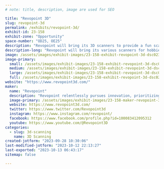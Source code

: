 ```yaml
---
# note: title, description, image are used for SEO

title: "Revopoint 3D"
slug: revopoint-3d
permalink: /exhibits/revopoint-3d/
exhibit-id: 23-158
exhibit-zone: "Opportunity"
space-number: "OD25, OE25"
description: "Revopoint will bring its 3D scanners to provide a fun scanning experience."
description-long: "Revopoint will bring its various scanners for hobbies to scan and get their digital models, whether small or large objects."
image: /assets/images/exhibit-images/23-158-exhibit-revopoint-3d-dsc02308-large.jpg
image-primary: 
  small: /assets/images/exhibit-images/23-158-exhibit-revopoint-3d-dsc02308-small.jpg
  medium: /assets/images/exhibit-images/23-158-exhibit-revopoint-3d-dsc02308-medium.jpg
  large: /assets/images/exhibit-images/23-158-exhibit-revopoint-3d-dsc02308-large.jpg
  full: /assets/images/exhibit-images/23-158-exhibit-revopoint-3d-dsc02308-full.jpg
website: "https://www.revopoint3d.com/"
maker: 
  name: "Revopoint"
  description: "Revopoint relentlessly pursues innovation, prioritizing independent research and developing core technologies to create technology systems ranging from micro-structured optical chips to high-precision 3D vision algorithms. Our 3D scanner's excellent performance, portability, and ease of use have positioned us as the sales leader in the industry, with end-users in more than 150 countries and regions around the world."
  image-primary: /assets/images/exhibit-images/23-158-maker-revopoint-3d-logo-hai-wai-medium.png
  website: https://www.revopoint3d.com/
  twitter: https://www.twitter.com/Revopoint3d
  instagram: https://www.instagram.com/revopoint/
  facebook: https://www.facebook.com/profile.php?id=100083412095312
  youtube: https://www.youtube.com/@Revopoint3D
categories: 
  - slug: 3d-scanning
    name: 3D Scanning
created-jotform: "2023-09-28 10:30:06"
last-modified-jotform: "2023-10-12 22:13:27"
last-exported: "2023-10-13 06:43:17"
sitemap: false

---
```

